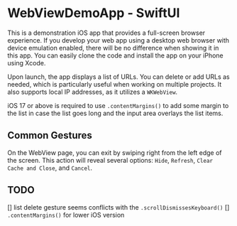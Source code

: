 # WebViewDemoApp - SwiftUI

This is a demonstration iOS app that provides a full-screen browser experience. If you develop your web app using a desktop web browser with device emulation enabled, there will be no difference when showing it in this app. You can easily clone the code and install the app on your iPhone using Xcode.

Upon launch, the app displays a list of URLs. You can delete or add URLs as needed, which is particularly useful when working on multiple projects. It also supports local IP addresses, as it utilizes a `WKWebView`. 

iOS 17 or above is required to use `.contentMargins()` to add some margin to the list in case the list goes long and the input area overlays the list items.

## Common Gestures

On the WebView page, you can exit by swiping right from the left edge of the screen. This action will reveal several options: `Hide`, `Refresh`, `Clear Cache and Close`, and `Cancel`.

## TODO
[] list delete gesture seems conflicts with the `.scrollDismissesKeyboard()`
[] `.contentMargins()` for lower iOS version
